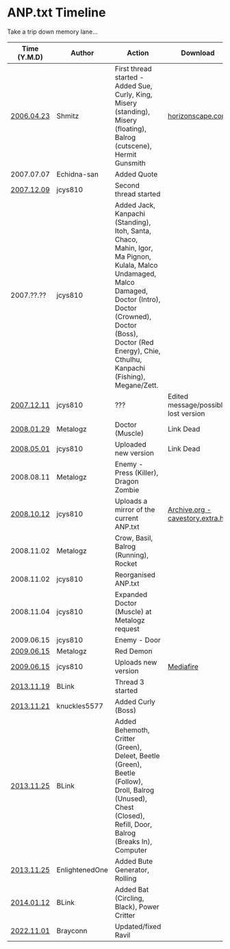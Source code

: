 # ANP.txt Timeline
Take a trip down memory lane...

| Time (Y.M.D) | Author | Action | Download |
| ------------ | ------ | ------ | -------- |
| [2006.04.23](https://forum.cavestory.org/threads/anp.163/#post-4255) | Shmitz | First thread started - Added Sue, Curly, King, Misery (standing), Misery (floating), Balrog (cutscene), Hermit Gunsmith | [horizonscape.com](http://www.horizonscape.com/shmitz/cavestory/anp.txt) |
| 2007.07.07 | Echidna-san | Added Quote |
| [2007.12.09](https://forum.cavestory.org/threads/anp-txt-updates-mebbe.632/#post-24671) | jcys810 | Second thread started |
| 2007.??.?? | jcys810 | Added Jack, Kanpachi (Standing), Itoh, Santa, Chaco, Mahin, Igor, Ma Pignon, Kulala, Malco Undamaged, Malco Damaged, Doctor (Intro), Doctor (Crowned), Doctor (Boss), Doctor (Red Energy), Chie, Cthulhu, Kanpachi (Fishing), Megane/Zett. |
| [2007.12.11](https://forum.cavestory.org/threads/anp-txt-updates-mebbe.632/#post-24673) | jcys810 | ??? | Edited message/possible lost version |
| [2008.01.29](https://forum.cavestory.org/threads/anp-txt-updates-mebbe.632/#post-24676) | Metalogz | Doctor (Muscle) | Link Dead |
| [2008.05.01](https://forum.cavestory.org/threads/anp-txt-updates-mebbe.632/#post-24682) | jcys810 | Uploaded new version | Link Dead |
| 2008.08.11 | Metalogz | Enemy - Press (Killer), Dragon Zombie |
| [2008.10.12](https://forum.cavestory.org/threads/anp-txt-updates-mebbe.632/#post-24689) | jcys810 | Uploads a mirror of the current ANP.txt | [Archive.org - cavestory.extra.hu](https://web.archive.org/web/20081012054800/http://cavestory.extra.hu/Cave%20Stoy%20Files/FAQ's/ANP[NEW].txt)
| 2008.11.02 | Metalogz | Crow, Basil, Balrog (Running), Rocket |
| 2008.11.02 | jcys810 | Reorganised ANP.txt
| 2008.11.04 | jcys810 | Expanded Doctor (Muscle) at Metalogz request
| 2009.06.15 | jcys810 | Enemy - Door |
| [2009.06.15](https://forum.cavestory.org/threads/anp-txt-updates-mebbe.632/page-2#post-24693) | Metalogz | Red Demon |
| [2009.06.15](https://forum.cavestory.org/threads/anp-txt-updates-mebbe.632/#post-24690) | jcys810 | Uploads new version | [Mediafire](https://www.mediafire.com/file/yiymm00y4kt/ANP.txt/file) |
| [2013.11.19](https://forum.cavestory.org/threads/the-new-anp-txt-thread.5122/#post-175814) | BLink | Thread 3 started |
| [2013.11.21](https://forum.cavestory.org/threads/the-new-anp-txt-thread.5122/#post-175815) | knuckles5577 | Added Curly (Boss) |
| [2013.11.25](https://forum.cavestory.org/threads/the-new-anp-txt-thread.5122/#post-175816) | BLink | Added Behemoth, Critter (Green), Deleet, Beetle (Green), Beetle (Follow), Droll, Balrog (Unused), Chest (Closed), Refill, Door, Balrog (Breaks In), Computer |
| [2013.11.25](https://forum.cavestory.org/threads/the-new-anp-txt-thread.5122/#post-175817) | EnlightenedOne | Added Bute Generator, Rolling |
| [2014.01.12](https://forum.cavestory.org/threads/the-new-anp-txt-thread.5122/#post-175818) | BLink | Added Bat (Circling, Black), Power Critter |
| [2022.11.01](https://discord.com/channels/312733374831788034/312733438153326593/930687474945097738) | Brayconn | Updated/fixed Ravil |